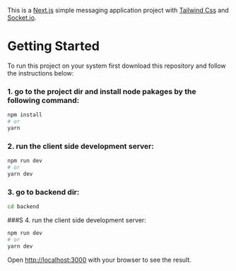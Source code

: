 This is a [Next.js](https://nextjs.org/) simple messaging application project with [Tailwind Css](https://tailwindcss.com/) and [Socket.io](https://socket.io/).

# Getting Started

To run this project on your system first download this repository and follow the instructions below:

### 1. go to the project dir and install node pakages by the following command:

```bash
npm install
# or
yarn
```

### 2. run the client side development server:

```bash
npm run dev
# or
yarn dev
```

### 3. go to backend dir:

```bash
cd backend
```

###S 4. run the client side development server:

```bash
npm run dev
# or
yarn dev
```

Open [http://localhost:3000](http://localhost:3000) with your browser to see the result.
